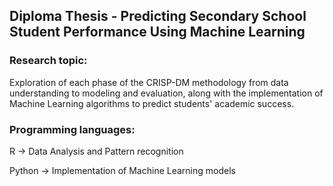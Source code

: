 ## Diploma Thesis - Predicting Secondary School Student Performance Using Machine Learning

### Research topic:
Exploration of each phase of the CRISP-DM methodology from data understanding to modeling and evaluation, along with the implementation of Machine Learning algorithms to predict students' academic success.

### Programming languages:
R -> Data Analysis and Pattern recognition

Python -> Implementation of Machine Learning models
